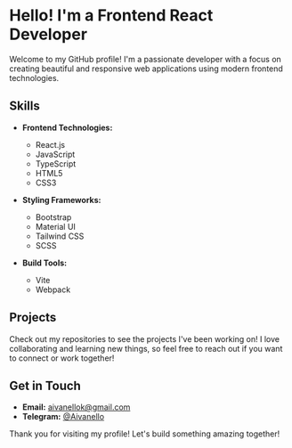 # Hello! I'm a Frontend React Developer

Welcome to my GitHub profile! I'm a passionate developer with a focus on creating beautiful and responsive web applications using modern frontend technologies.

## Skills

- **Frontend Technologies:**
  - React.js 
  - JavaScript
  - TypeScript
  - HTML5
  - CSS3
  
- **Styling Frameworks:**
  - Bootstrap
  - Material UI
  - Tailwind CSS
  - SCSS

- **Build Tools:**
  - Vite
  - Webpack 

## Projects

Check out my repositories to see the projects I've been working on! I love collaborating and learning new things, so feel free to reach out if you want to connect or work together!

## Get in Touch

- **Email:** [aivanellok@gmail.com](mailto:aivanellok@gmail.com)
- **Telegram:** [@Aivanello](https://t.me/Aivanello)

Thank you for visiting my profile! Let's build something amazing together!
